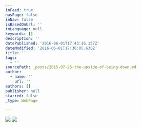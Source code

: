 ```yaml
---
inFeed: true
hasPage: false
inNav: false
isBasedOnUrl: ''
inLanguage: null
keywords: []
description: ''
datePublished: '2016-06-01T17:43:16.157Z'
dateModified: '2016-06-01T17:36:05.630Z'
title: ''
tags:
  - ''
sourcePath: _posts/2015-07-25-the-upside-of-being-down.md
author:
  - name: ''
    url: ''
authors: []
publisher: null
starred: false
_type: WebPage

---
```

![](https://the-grid-user-content.s3-us-west-2.amazonaws.com/49865313-986b-41c7-8de0-640d3ebb16aa.jpg)
![](https://the-grid-user-content.s3-us-west-2.amazonaws.com/15f8f130-ad8d-4c74-8ae5-72e81b4a28ef.jpg)